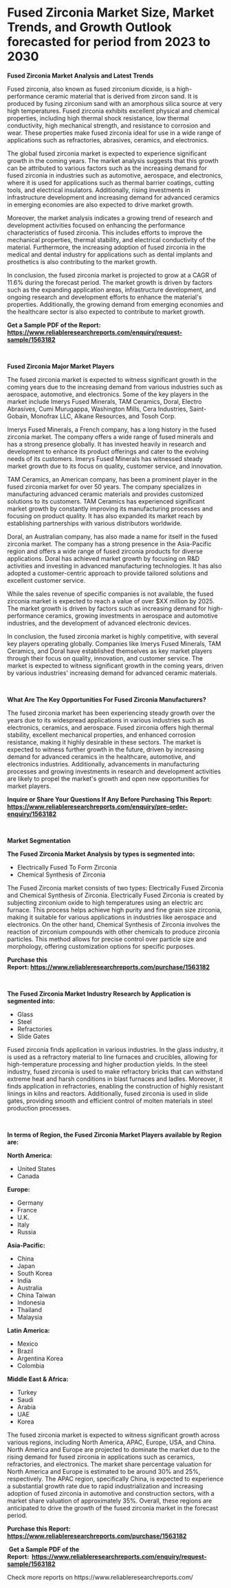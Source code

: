<p><h1>Fused Zirconia Market Size, Market Trends, and Growth Outlook forecasted for period from 2023 to 2030</h1></p><p><strong>Fused Zirconia Market Analysis and Latest Trends</strong></p>
<p><p>Fused zirconia, also known as fused zirconium dioxide, is a high-performance ceramic material that is derived from zircon sand. It is produced by fusing zirconium sand with an amorphous silica source at very high temperatures. Fused zirconia exhibits excellent physical and chemical properties, including high thermal shock resistance, low thermal conductivity, high mechanical strength, and resistance to corrosion and wear. These properties make fused zirconia ideal for use in a wide range of applications such as refractories, abrasives, ceramics, and electronics.</p><p>The global fused zirconia market is expected to experience significant growth in the coming years. The market analysis suggests that this growth can be attributed to various factors such as the increasing demand for fused zirconia in industries such as automotive, aerospace, and electronics, where it is used for applications such as thermal barrier coatings, cutting tools, and electrical insulators. Additionally, rising investments in infrastructure development and increasing demand for advanced ceramics in emerging economies are also expected to drive market growth.</p><p>Moreover, the market analysis indicates a growing trend of research and development activities focused on enhancing the performance characteristics of fused zirconia. This includes efforts to improve the mechanical properties, thermal stability, and electrical conductivity of the material. Furthermore, the increasing adoption of fused zirconia in the medical and dental industry for applications such as dental implants and prosthetics is also contributing to the market growth.</p><p>In conclusion, the fused zirconia market is projected to grow at a CAGR of 11.6% during the forecast period. The market growth is driven by factors such as the expanding application areas, infrastructure development, and ongoing research and development efforts to enhance the material's properties. Additionally, the growing demand from emerging economies and the healthcare sector is also expected to contribute to market growth.</p></p>
<p><strong>Get a Sample PDF of the Report:&nbsp; <a href="https://www.reliableresearchreports.com/enquiry/request-sample/1563182">https://www.reliableresearchreports.com/enquiry/request-sample/1563182</a></strong></p>
<p>&nbsp;</p>
<p><strong>Fused Zirconia Major Market Players</strong></p>
<p><p>The fused zirconia market is expected to witness significant growth in the coming years due to the increasing demand from various industries such as aerospace, automotive, and electronics. Some of the key players in the market include Imerys Fused Minerals, TAM Ceramics, Doral, Electro Abrasives, Cumi Murugappa, Washington Mills, Cera Industries, Saint-Gobain, Monofrax LLC, Alkane Resources, and Tosoh Corp.</p><p>Imerys Fused Minerals, a French company, has a long history in the fused zirconia market. The company offers a wide range of fused minerals and has a strong presence globally. It has invested heavily in research and development to enhance its product offerings and cater to the evolving needs of its customers. Imerys Fused Minerals has witnessed steady market growth due to its focus on quality, customer service, and innovation.</p><p>TAM Ceramics, an American company, has been a prominent player in the fused zirconia market for over 50 years. The company specializes in manufacturing advanced ceramic materials and provides customized solutions to its customers. TAM Ceramics has experienced significant market growth by constantly improving its manufacturing processes and focusing on product quality. It has also expanded its market reach by establishing partnerships with various distributors worldwide.</p><p>Doral, an Australian company, has also made a name for itself in the fused zirconia market. The company has a strong presence in the Asia-Pacific region and offers a wide range of fused zirconia products for diverse applications. Doral has achieved market growth by focusing on R&D activities and investing in advanced manufacturing technologies. It has also adopted a customer-centric approach to provide tailored solutions and excellent customer service.</p><p>While the sales revenue of specific companies is not available, the fused zirconia market is expected to reach a value of over $XX million by 2025. The market growth is driven by factors such as increasing demand for high-performance ceramics, growing investments in aerospace and automotive industries, and the development of advanced electronic devices.</p><p>In conclusion, the fused zirconia market is highly competitive, with several key players operating globally. Companies like Imerys Fused Minerals, TAM Ceramics, and Doral have established themselves as key market players through their focus on quality, innovation, and customer service. The market is expected to witness significant growth in the coming years, driven by various industries' increasing demand for advanced ceramic materials.</p></p>
<p>&nbsp;</p>
<p><strong>What Are The Key Opportunities For Fused Zirconia Manufacturers?</strong></p>
<p><p>The fused zirconia market has been experiencing steady growth over the years due to its widespread applications in various industries such as electronics, ceramics, and aerospace. Fused zirconia offers high thermal stability, excellent mechanical properties, and enhanced corrosion resistance, making it highly desirable in these sectors. The market is expected to witness further growth in the future, driven by increasing demand for advanced ceramics in the healthcare, automotive, and electronics industries. Additionally, advancements in manufacturing processes and growing investments in research and development activities are likely to propel the market's growth and open new opportunities for market players.</p></p>
<p><strong>Inquire or Share Your Questions If Any Before Purchasing This Report: <a href="https://www.reliableresearchreports.com/enquiry/pre-order-enquiry/1563182">https://www.reliableresearchreports.com/enquiry/pre-order-enquiry/1563182</a></strong></p>
<p>&nbsp;</p>
<p><strong>Market Segmentation</strong></p>
<p><strong>The Fused Zirconia Market Analysis by types is segmented into:</strong></p>
<p><ul><li>Electrically Fused To Form Zirconia</li><li>Chemical Synthesis of Zirconia</li></ul></p>
<p><p>The Fused Zirconia market consists of two types: Electrically Fused Zirconia and Chemical Synthesis of Zirconia. Electrically Fused Zirconia is created by subjecting zirconium oxide to high temperatures using an electric arc furnace. This process helps achieve high purity and fine grain size zirconia, making it suitable for various applications in industries like aerospace and electronics. On the other hand, Chemical Synthesis of Zirconia involves the reaction of zirconium compounds with other chemicals to produce zirconia particles. This method allows for precise control over particle size and morphology, offering customization options for specific purposes.</p></p>
<p><strong>Purchase this Report:&nbsp;<a href="https://www.reliableresearchreports.com/purchase/1563182">https://www.reliableresearchreports.com/purchase/1563182</a></strong></p>
<p>&nbsp;</p>
<p><strong>The Fused Zirconia Market Industry Research by Application is segmented into:</strong></p>
<p><ul><li>Glass</li><li>Steel</li><li>Refractories</li><li>Slide Gates</li></ul></p>
<p><p>Fused zirconia finds application in various industries. In the glass industry, it is used as a refractory material to line furnaces and crucibles, allowing for high-temperature processing and higher production yields. In the steel industry, fused zirconia is used to make refractory bricks that can withstand extreme heat and harsh conditions in blast furnaces and ladles. Moreover, it finds application in refractories, enabling the construction of highly resistant linings in kilns and reactors. Additionally, fused zirconia is used in slide gates, providing smooth and efficient control of molten materials in steel production processes.</p></p>
<p>&nbsp;</p>
<p><strong>In terms of Region, the Fused Zirconia Market Players available by Region are:</strong></p>
<p>
    <p> <strong> North America: </strong>
        <ul>
            <li>United States</li>
            <li>Canada</li>
        </ul>
        </p> 
    <p> <strong> Europe: </strong>
        <ul>
            <li>Germany</li>
            <li>France</li>
            <li>U.K.</li>
            <li>Italy</li>
            <li>Russia</li>
        </ul>
        </p> 
    <p> <strong> Asia-Pacific: </strong>
        <ul>
            <li>China</li>
            <li>Japan</li>
            <li>South Korea</li>
            <li>India</li>
            <li>Australia</li>
            <li>China Taiwan</li>
            <li>Indonesia</li>
            <li>Thailand</li>
            <li>Malaysia</li>
        </ul>
        </p> 
    <p> <strong> Latin America: </strong>
        <ul>
            <li>Mexico</li>
            <li>Brazil</li>
            <li>Argentina Korea</li>
            <li>Colombia</li>
        </ul>
        </p> 
    <p> <strong> Middle East & Africa: </strong>
        <ul>
            <li>Turkey</li>
            <li>Saudi</li>
            <li>Arabia</li>
            <li>UAE</li>
            <li>Korea</li>
        </ul>
    </p>
    </p>
<p><p>The fused zirconia market is expected to witness significant growth across various regions, including North America, APAC, Europe, USA, and China. North America and Europe are projected to dominate the market due to the rising demand for fused zirconia in applications such as ceramics, refractories, and electronics. The market share percentage valuation for North America and Europe is estimated to be around 30% and 25%, respectively. The APAC region, specifically China, is expected to experience a substantial growth rate due to rapid industrialization and increasing adoption of fused zirconia in automotive and construction sectors, with a market share valuation of approximately 35%. Overall, these regions are anticipated to drive the growth of the fused zirconia market in the forecast period.</p></p>
<p><strong>Purchase this Report: <a href="https://www.reliableresearchreports.com/purchase/1563182">https://www.reliableresearchreports.com/purchase/1563182</a></strong></p>
<p>&nbsp;<strong>Get a Sample PDF of the Report:&nbsp;&nbsp;<a href="https://www.reliableresearchreports.com/enquiry/request-sample/1563182">https://www.reliableresearchreports.com/enquiry/request-sample/1563182</a></strong></p>
<p><strong></strong></p>
<p>Check more reports on https://www.reliableresearchreports.com/</p>
